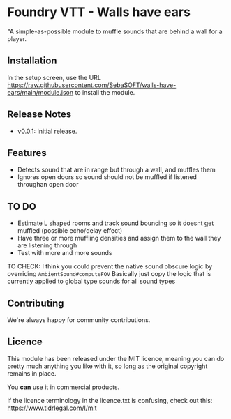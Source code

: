 # Foundry VTT - Walls have ears

"A simple-as-possible module to muffle sounds that are behind a wall for a player.

## Installation

In the setup screen, use the URL https://raw.githubusercontent.com/SebaSOFT/walls-have-ears/main/module.json to install the module.


## Release Notes

- v0.0.1: Initial release.

## Features

- Detects sound that are in range but through a wall, and muffles them
- Ignores open doors so sound should not be muffled if listened throughan open door

## TO DO

- Estimate L shaped rooms and track sound bouncing so it doesnt get muffled (possible echo/delay effect)
- Have three or more muffling densities and assign them to the wall they are listening through
- Test with more and more sounds

TO CHECK: I think you could prevent the native sound obscure logic by overriding `AmbientSound#computeFOV` Basically just copy the logic that is currently applied to global type sounds for all sound types

## Contributing

We're always happy for community contributions.


## Licence

This module has been released under the MIT licence, meaning you can do pretty much anything you like with it, so long as the original copyright remains in place.

You **can** use it in commercial products.

If the licence terminology in the licence.txt is confusing, check out this: https://www.tldrlegal.com/l/mit
